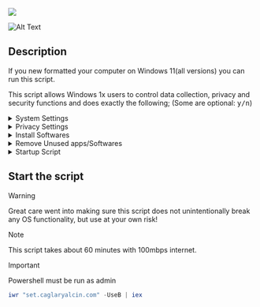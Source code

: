 ![](https://badgen.net/github/license/caglaryalcin/after-format?tab=GPL-2.0-1-ov-file)

![Alt Text](https://github.com/caglaryalcin/caglaryalcin/blob/main/main.gif)

## Description

If you new formatted your computer on Windows 11(all versions) you can run this script. 

This script allows Windows 1x users to control data collection, privacy and security functions and does exactly the following; (Some are optional: <kbd>y/n</kbd>)

<details><summary>System Settings</summary>&nbsp;
  
![image](https://github.com/user-attachments/assets/df445708-a6eb-4cc0-9a64-fd5983d0a502)
  
- It asks if you want region change to turkey
- It asks if you want change your hostname
- It asks if you want disable windows defender
- It asks if you want date format and keyboard layout
- It asks you to select all folder views in the explorer as 'Details' and set the separator settings as shown by the arrows in the picture

![image](https://github.com/user-attachments/assets/6a5a335f-1ffe-4427-94a0-75d01204668e)

- Ask if you want to add a "startup" task to run at startup (recommended)
- Bringing back the old classic right-click context menu and additional buttons

![image](https://github.com/user-attachments/assets/1066a699-f11c-4266-a481-cc000da1b451)
![image](https://github.com/user-attachments/assets/572b299c-a032-4394-b625-7e092e1bfbed)



- Taskbar aligns left
- Disabling gallery folder
- Desktop button in taskbar is enabled
- Disabling sync your settings
- Disabling spotligt
- Disabling toast and apps notifications on lock screen
- Disabling windows media player diagnostics
- Disabling extension of windows search with bing
- Default old photo viewer
- Setting dark mode for applications
- Setting dark mode for system
- Setting control panel view to large icons
- Disabling user interface and device recognition features
- Enabling numlock after startup
- Disabling windows beep sound
- Disabling ipv6 stack
- Disabling virtual ethernet adapters
- Setting cloud flare dns
- Configuring windows explorer settings
- Expanding for file explorer
- Hiding recycle bin shortcut from desktop
- Disabling hiberfil.sys
- Disabling display and sleep mode timeouts
- Disabling updates for other microsoft products
- Disabling cortana
- Disabling bing search in start menu
- Disabling smartscreen filter
- Disabling sensors
- Disabling tailored experiences
- Disabling xbox features
- Disabling blocking of downloaded files
- Disabling nightly wake-up for automatic maintenance
- Disabling storage sense
- Disabling built-in adobe flash in ie and edge
- Disabling edge preload
- Disabling internet explorer first run wizard
- Disabling windows media player online access
- Disabling action center (notification center)
- Disabling system restore for system drive
- Setting low uac level
- Removing unnecessary tasks
- Enabling clearing of recent files on exit
- Disabling recent files lists
- Disabling search for app in store for unknown extensions
- Hiding Recently Added, Recommended Settings, Apps, Personalized Sites and Section from list from the start menu
- Stopping and disabling unnecessary services
- Disabling news and interest on taskbar
- Hiding people icon from taskbar
- Hiding taskview icon from taskbar
- Hiding multitaskview icon from taskbar
- Showing small icons in taskbar
- Hiding taskbar search
- Removing chat from taskbar
- Removing widgets from taskbar
- Enabling telnet client
- Setting automatic kill of unsaved changes when trying to log out, restart or close

![image](https://github.com/user-attachments/assets/869227a1-a299-4e20-8450-b0ba279409ff)

- Removing Quota on the disk menu
- Setting password never expires for local admins
- Disabling Account Notifications
- Setting End task button
- Disabling Location Notifications
- Enabling Sudo
- Removing shortcut name

![image](https://github.com/user-attachments/assets/5d44a918-bf3f-49df-a27a-105b461a07e3)

- Unpinning all start menu tiles

</details>

<details><summary>Privacy Settings</summary>&nbsp;

![image](https://github.com/user-attachments/assets/ed4a0085-fe62-4e33-967a-4a3a1ccdd812)

- Disabling telemetry
- Blocking telemetry in host file
- Disabling feedback
- Disabling activity history
- Disabling clipboard history
- Disabling user steps recorder
- Turning off text suggestions for hardware keyboard
- Disabling app launch tracking
- Disabling website access to language list
- Stopping and disabling Connected User Experiences and Telemetry service
- Disabling advertising ID
- Disabling Wi-Fi Sense
- Disabling application suggestions
- Disabling UWP apps background access
- Disabling access to voice activation from UWP apps
- Disabling access to notifications from UWP apps
- Disabling access to account info from UWP apps
- Disabling access to contacts from UWP apps
- Disabling access to calendar from UWP apps
- Disabling access to phone calls from UWP apps
- Disabling access to call history from UWP apps
- Disabling access to email from UWP apps
- Disabling access to tasks from UWP apps
- Disabling access to messaging from UWP apps
- Disabling access to radios from UWP apps
- Disabling access to other devices from UWP apps
- Disabling access to diagnostic information from UWP apps
- Disabling access to libraries and file system from UWP apps
- Disabling UWP apps swap file
- Disabling automatic maps updates
- Disabling windows update automatic restart
- Disabling windows update automatic downloads

</details>
<details><summary>Install Softwares</summary>&nbsp;

![image](https://github.com/user-attachments/assets/048bf752-293e-474e-944d-f15fe9dcecb6)

> 💡It asks if you want to install the following softwares or not. If an error is received while loading packets with chocolatey, it will try to load them with winget.

![image](https://github.com/user-attachments/assets/88b71d2a-3e78-4ecf-aeb8-df98f7952a3d)

- Chrome
- Brave
- Firefox
- Steam
- Epic Games
- HWMonitor
- CrystalDisk Info
- VMware Workstation
- VirtualBox
- Signal
- VSCode (with extensions)
- Notepad
- Windows SDK
- Node.js
- Python
- Git
- AnyDesk
- Terminal
- Speedtest cli
- GitHub
- VLC
- TreeSize
- Total Commander
- Wireshark
- Deluge
- DBeaver
- Cryptomator
- Microsoft Teams
- SteelSeries
- Java
- 7zip
- Lightshot
- Twinkle Tray
- Codec Pack Mega
- Malwarebytes
- Internet Download Manager
- Cloudflare Warp
- OpenRGB
- Tailscale
- WinFsp for Cryptomator
- NVCleanstall
- Nvidia Inspector
- Rufus
- Regshot

</details>

<details><summary>Remove Unused apps/Softwares</summary>&nbsp;

![image](https://github.com/user-attachments/assets/6166868e-7eef-4012-b530-ee6c10eb6674)

- Uninstalling default third party applications
- It asks if you want disable Microsoft Copilot.
- Uninstalling windows media player
- Uninstalling work folders client
- Uninstalling microsoft XPS document writer
- Removing default fax printer
- Uninstalling windows fax and scan services
- Removing 3D folders
- Microsoft edge privacy settings are being adjusted
- It asks if you want remove unnecessary tasks
- It asks if you want uninstall windows onedrive
- It asks if you want uninstall windows edge

</details>

<details><summary>Startup Script</summary>&nbsp;

![image](https://github.com/user-attachments/assets/b2cc1a6e-7354-4f0b-a572-6a181bcd2a43)

> [!TIP]
> This script adds a task named 'startup' to the task scheduler. This task does exactly the following;

> [!IMPORTANT]  
> startup task > This task starts 3 minutes after the computer is turned on, runs again every 3 hours and performs the following operations.

- Time zone is set to Turkey
- Language bar is set to appear in the taskbar
- It does expand for file explorer ribbon
- It does removing stick keys
- f12 is disabled for snipping tool
- It does remove toggle keys
- It does remove unnecessary tasks(update and such) in task scheduler
- It does remove windows defender icon in taskbar
- Disables unnecessary applications that open on connection
- It does remove microsoft edge updates in task scheduler
- It does remove google chrome updates in task scheduler
- It does enable shot desktop button
- Sync windows localtime

> upgrade-packages > This task runs 3 minutes after the computer is turned on and performs the following operations.

- Updates all applications and packages with winget.

</details>

## Start the script
> [!WARNING]  
> Great care went into making sure this script does not unintentionally break any OS functionality, but use at your own risk!

> [!NOTE]  
> This script takes about 60 minutes with 100mbps internet.

> [!IMPORTANT]  
> Powershell must be run as admin

```powershell
iwr "set.caglaryalcin.com" -UseB | iex
```
